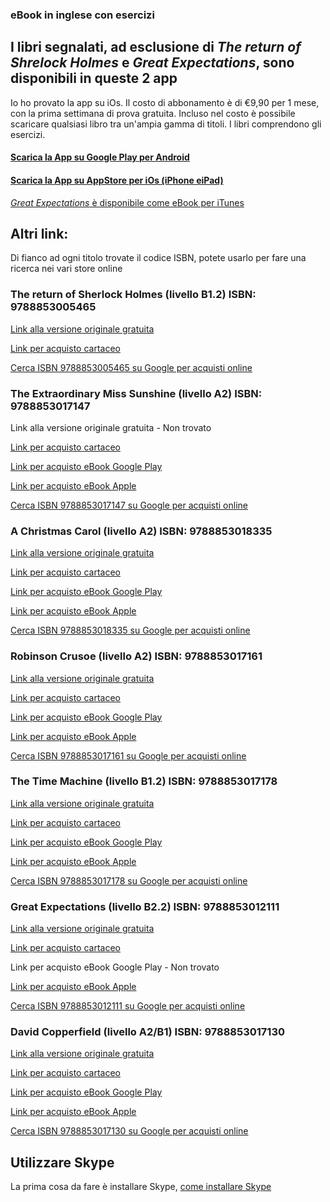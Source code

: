 ### eBook in inglese con esercizi

## I libri segnalati, ad esclusione di _The return of Shrelock Holmes_ e _Great Expectations_, sono disponibili in queste 2 app

Io ho provato la app su iOs. Il costo di abbonamento è di €9,90 per 1 mese, con la prima settimana di prova gratuita.
Incluso nel costo è possibile scaricare qualsiasi libro tra un'ampia gamma di titoli.
I libri comprendono gli esercizi.

#### [Scarica la App su Google Play per Android](https://play.google.com/store/apps/details?id=com.dealibri.deascuola)

#### [Scarica la App su AppStore per iOs (iPhone eiPad)](https://itunes.apple.com/it/app/ereaders-impara-le-lingue-con-le-letture-di-cideb-e-black-cat/id1011726742)

[_Great Expectations_ è disponibile come eBook per iTunes](https://books.apple.com/it/book/great-expectations/id668609437?uo=4&at=1010lddt)


## Altri link:
Di fianco ad ogni titolo trovate il codice ISBN, potete usarlo per fare una ricerca nei vari store online

### The return of Sherlock Holmes (livello B1.2) ISBN: 9788853005465
[Link alla versione originale gratuita](https://standardebooks.org/ebooks/arthur-conan-doyle/the-return-of-sherlock-holmes)

[Link per acquisto cartaceo](https://www.blackcat-cideb.com/it/libri/return-of-sherlock-holmes-the#)

[Cerca ISBN 9788853005465 su Google per acquisti online](https://www.google.com/?q=9788853005465)

### The Extraordinary Miss Sunshine (livello A2) ISBN: 9788853017147
Link alla versione originale gratuita - Non trovato

[Link per acquisto cartaceo](https://www.blackcat-cideb.com/it/libri/the-extraordinary-miss-sunshine)

[Link per acquisto eBook Google Play](https://play.google.com/store/apps/details?id=com.dealibri.deascuola)

[Link per acquisto eBook Apple](https://itunes.apple.com/it/app/ereaders-impara-le-lingue-con-le-letture-di-cideb-e-black-cat/id1011726742)

[Cerca ISBN 9788853017147 su Google per acquisti online](https://www.google.com/?q=9788853017147)


### A Christmas Carol (livello A2) ISBN: 9788853018335
[Link alla versione originale gratuita](https://standardebooks.org/ebooks/charles-dickens/a-christmas-carol)

[Link per acquisto cartaceo](https://www.blackcat-cideb.com/it/libri/a-christmas-carol-2)

[Link per acquisto eBook Google Play](https://play.google.com/store/apps/details?id=com.dealibri.deascuola)

[Link per acquisto eBook Apple](https://itunes.apple.com/it/app/ereaders-impara-le-lingue-con-le-letture-di-cideb-e-black-cat/id1011726742)

[Cerca ISBN 9788853018335 su Google per acquisti online](https://www.google.com/?q=9788853018335)

### Robinson Crusoe (livello A2) ISBN: 9788853017161
[Link alla versione originale gratuita](https://standardebooks.org/ebooks/daniel-defoe/the-life-and-adventures-of-robinson-crusoe)

[Link per acquisto cartaceo](https://www.blackcat-cideb.com/it/libri/robinson-crusoe-3)

[Link per acquisto eBook Google Play](https://play.google.com/store/apps/details?id=com.dealibri.deascuola)

[Link per acquisto eBook Apple](https://itunes.apple.com/it/app/ereaders-impara-le-lingue-con-le-letture-di-cideb-e-black-cat/id1011726742)

[Cerca ISBN 9788853017161 su Google per acquisti online](https://www.google.com/?q=9788853017161)

### The Time Machine (livello B1.2) ISBN: 9788853017178
[Link alla versione originale gratuita](https://standardebooks.org/ebooks/h-g-wells/the-time-machine)

[Link per acquisto cartaceo](https://www.blackcat-cideb.com/it/libri/the-time-machine)

[Link per acquisto eBook Google Play](https://play.google.com/store/apps/details?id=com.dealibri.deascuola)

[Link per acquisto eBook Apple](https://itunes.apple.com/it/app/ereaders-impara-le-lingue-con-le-letture-di-cideb-e-black-cat/id1011726742)

[Cerca ISBN 9788853017178 su Google per acquisti online](https://www.google.com/?q=9788853017178)

### Great Expectations (livello B2.2) ISBN: 9788853012111
[Link alla versione originale gratuita](https://standardebooks.org/ebooks/charles-dickens/great-expectations)

[Link per acquisto cartaceo](https://www.blackcat-cideb.com/it/libri/great-expectations-new-edition)

Link per acquisto eBook Google Play - Non trovato

[Link per acquisto eBook Apple](https://books.apple.com/it/book/great-expectations/id668609437?uo=4&at=1010lddt)

[Cerca ISBN 9788853012111 su Google per acquisti online](https://www.google.com/?q=9788853012111)

### David Copperfield (livello A2/B1) ISBN: 9788853017130
[Link alla versione originale gratuita](https://standardebooks.org/ebooks/charles-dickens/david-copperfield)

[Link per acquisto cartaceo](https://www.blackcat-cideb.com/it/libri/david-copperfield-3)

[Link per acquisto eBook Google Play](https://play.google.com/store/apps/details?id=com.dealibri.deascuola)

[Link per acquisto eBook Apple](https://itunes.apple.com/it/app/ereaders-impara-le-lingue-con-le-letture-di-cideb-e-black-cat/id1011726742)

[Cerca ISBN 9788853017130 su Google per acquisti online](https://www.google.com/?q=9788853017130)


## Utilizzare Skype

La prima cosa da fare è installare Skype, [come installare Skype](install.md)
